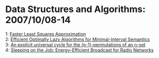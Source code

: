 # Data Structures and Algorithms: 2007/10/08-14  
1: [Faster Least Squares Approximation](https://doi.org/10.48550/arXiv.0710.1435)  
2: [Efficient Optimally Lazy Algorithms for Minimal-Interval Semantics](https://doi.org/10.48550/arXiv.0710.1525)  
3: [An explicit universal cycle for the (n-1)-permutations of an n-set](https://doi.org/10.48550/arXiv.0710.1842)  
4: [Sleeping on the Job: Energy-Efficient Broadcast for Radio Networks](https://doi.org/10.48550/arXiv.0710.2532)  